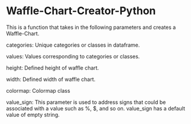 # Waffle-Chart-Creator-Python

This is a function that takes in the following parameters and creates a Waffle-Chart.

categories: Unique categories or classes in dataframe.

values: Values corresponding to categories or classes.

height: Defined height of waffle chart.

width: Defined width of waffle chart.

colormap: Colormap class

value_sign: This parameter is used to address signs that could be associated with a value such as %, $, and so on. value_sign has a default value of empty string.
